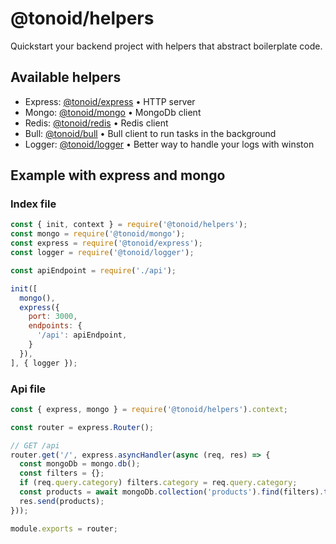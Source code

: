 # @tonoid/helpers

Quickstart your backend project with helpers that abstract boilerplate code.

## Available helpers

- Express: [@tonoid/express](https://github.com/melalj/tonoid-express) • HTTP server
- Mongo: [@tonoid/mongo](https://github.com/melalj/tonoid-mongo) • MongoDb client
- Redis: [@tonoid/redis](https://github.com/melalj/tonoid-redis) • Redis client
- Bull: [@tonoid/bull](https://github.com/melalj/tonoid-bull) • Bull client to run tasks in the background
- Logger: [@tonoid/logger](https://github.com/melalj/tonoid-logger) • Better way to handle your logs with winston

## Example with express and mongo

### Index file

```js
const { init, context } = require('@tonoid/helpers');
const mongo = require('@tonoid/mongo');
const express = require('@tonoid/express');
const logger = require('@tonoid/logger');

const apiEndpoint = require('./api');

init([
  mongo(),
  express({
    port: 3000,
    endpoints: {
      '/api': apiEndpoint,
    }
  }),
], { logger });

```

### Api file

```js
const { express, mongo } = require('@tonoid/helpers').context;

const router = express.Router();

// GET /api
router.get('/', express.asyncHandler(async (req, res) => {
  const mongoDb = mongo.db();
  const filters = {};
  if (req.query.category) filters.category = req.query.category;
  const products = await mongoDb.collection('products').find(filters).toArray();
  res.send(products);
}));

module.exports = router;

```
